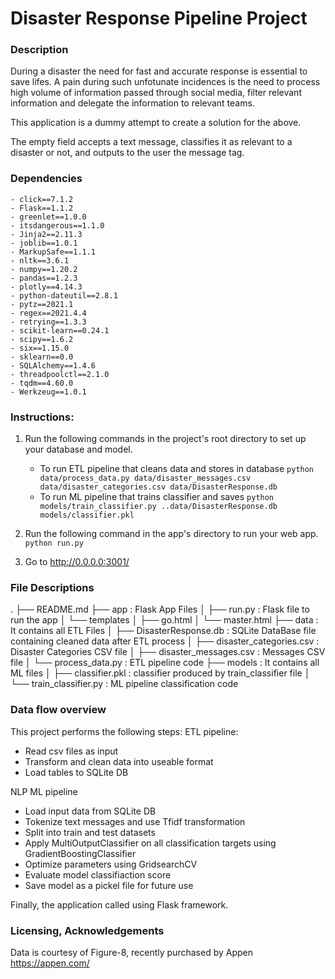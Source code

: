 # Disaster Response Pipeline Project

### Description
During a disaster the need for fast and accurate response is essential to save lifes.
A pain during such unfotunate incidences is the need to process high volume of information passed through social media, 
filter relevant information and delegate the information to relevant teams.

This application is a dummy attempt to create a solution for the above. 

The empty field accepts a text message, classifies it as relevant to a disaster or not, and outputs to the user the message tag.   

### Dependencies
	- click==7.1.2
	- Flask==1.1.2
	- greenlet==1.0.0
	- itsdangerous==1.1.0
	- Jinja2==2.11.3
	- joblib==1.0.1
	- MarkupSafe==1.1.1
	- nltk==3.6.1
	- numpy==1.20.2
	- pandas==1.2.3
	- plotly==4.14.3
	- python-dateutil==2.8.1
	- pytz==2021.1
	- regex==2021.4.4
	- retrying==1.3.3
	- scikit-learn==0.24.1
	- scipy==1.6.2
	- six==1.15.0
	- sklearn==0.0
	- SQLAlchemy==1.4.6
	- threadpoolctl==2.1.0
	- tqdm==4.60.0
	- Werkzeug==1.0.1


### Instructions:
1. Run the following commands in the project's root directory to set up your database and model.

    - To run ETL pipeline that cleans data and stores in database
        `python data/process_data.py data/disaster_messages.csv data/disaster_categories.csv data/DisasterResponse.db`
    - To run ML pipeline that trains classifier and saves
        `python models/train_classifier.py ..data/DisasterResponse.db models/classifier.pkl`

2. Run the following command in the app's directory to run your web app.
    `python run.py`

3. Go to http://0.0.0.0:3001/

### File Descriptions
.
├── README.md
├── app : Flask App Files
│ ├── run.py : Flask file to  run the app
│ └── templates
│ ├── go.html
│ └── master.html
├── data : It contains all ETL Files 
│ ├── DisasterResponse.db :  SQLite DataBase file containing cleaned data after ETL process
│ ├── disaster_categories.csv :  Disaster Categories CSV file
│ ├── disaster_messages.csv : Messages CSV file
│ └── process_data.py : ETL pipeline code
├── models : It contains all ML files
│ ├── classifier.pkl : classifier produced by train_classifier file
│ └── train_classifier.py : ML pipeline classification code

### Data flow overview
This project performs the following steps:
ETL pipeline:
- Read csv files as input
- Transform and clean data into useable format
- Load tables to SQLite DB

NLP ML pipeline
- Load input data from SQLite DB
- Tokenize text messages and use Tfidf transformation
- Split into train and test datasets 
- Apply MultiOutputClassifier on all classification targets using GradientBoostingClassifier  
- Optimize parameters using GridsearchCV
- Evaluate model classifiaction score
- Save model as a pickel file for future use

Finally, the application called using Flask framework.


### Licensing, Acknowledgements
Data is courtesy of Figure-8, recently purchased by Appen https://appen.com/